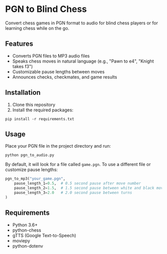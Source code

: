 # PGN to Blind Chess

Convert chess games in PGN format to audio for blind chess players or for learning chess while on the go.

## Features

- Converts PGN files to MP3 audio files
- Speaks chess moves in natural language (e.g., "Pawn to e4", "Knight takes f3")
- Customizable pause lengths between moves
- Announces checks, checkmates, and game results

## Installation

1. Clone this repository
2. Install the required packages:
```
pip install -r requirements.txt
```

## Usage

Place your PGN file in the project directory and run:

```
python pgn_to_audio.py
```

By default, it will look for a file called `game.pgn`. To use a different file or customize pause lengths:

```python
pgn_to_mp3("your_game.pgn", 
    pause_length_1=0.5,  # 0.5 second pause after move number
    pause_length_2=1.5,  # 1.5 second pause between white and black moves
    pause_length_3=2.0   # 2.0 second pause between turns
)
```

## Requirements

- Python 3.6+
- python-chess
- gTTS (Google Text-to-Speech)
- moviepy
- python-dotenv 